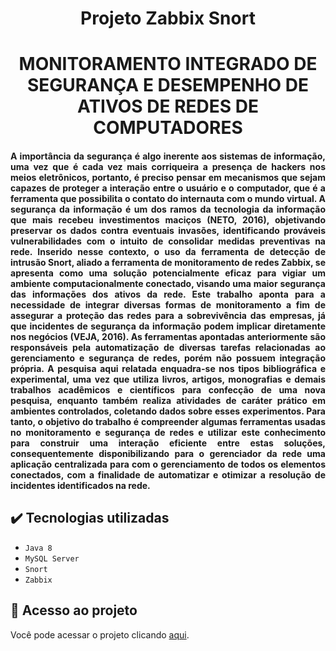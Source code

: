 <h1 align="center"> Projeto Zabbix Snort </h1>
<h1 align="center"> MONITORAMENTO INTEGRADO DE SEGURANÇA E DESEMPENHO DE 
ATIVOS DE REDES DE COMPUTADORES </h1>

<h4 align="justify"> A importância da segurança é algo inerente aos sistemas de informação, uma vez que 
é cada vez mais corriqueira a presença de  hackers  nos meios eletrônicos, portanto, é preciso 
pensar  em  mecanismos  que  sejam  capazes  de  proteger  a  interação  entre  o  usuário  e  o 
computador, que é a ferramenta que possibilita o contato do internauta com o mundo virtual. 
A  segurança  da  informação  é  um  dos  ramos  da  tecnologia  da  informação  que  mais 
recebeu investimentos maciços (NETO, 2016), objetivando preservar os dados contra eventuais 
invasões,  identificando  prováveis  vulnerabilidades  com  o  intuito  de  consolidar  medidas 
preventivas na rede. Inserido nesse contexto, o uso da ferramenta de detecção de intrusão Snort,
aliado  a  ferramenta  de  monitoramento  de  redes  Zabbix,  se  apresenta  como  uma  solução 
potencialmente eficaz para vigiar um ambiente computacionalmente conectado, visando uma 
maior segurança das informações dos ativos da rede.
Este trabalho aponta para a necessidade de integrar diversas formas de monitoramento 
a fim de assegurar a proteção das redes para a sobrevivência das empresas, já que incidentes de 
segurança  da  informação  podem  implicar  diretamente  nos  negócios  (VEJA,  2016).  As 
ferramentas apontadas anteriormente são responsáveis pela automatização de diversas tarefas 
relacionadas ao gerenciamento e segurança de redes, porém não possuem integração própria.
A pesquisa aqui relatada enquadra-se nos tipos bibliográfica e experimental, uma vez 
que  utiliza  livros,  artigos,  monografias  e  demais  trabalhos  acadêmicos  e  científicos  para 
confecção de uma nova pesquisa, enquanto também realiza atividades de caráter prático em 
ambientes controlados, coletando dados sobre esses experimentos.
Para  tanto,  o  objetivo  do  trabalho  é  compreender  algumas  ferramentas  usadas  no 
monitoramento e segurança de redes e utilizar este conhecimento para construir uma interação 
eficiente entre estas soluções, consequentemente disponibilizando para o gerenciador da rede 
uma aplicação centralizada para com o gerenciamento de todos os elementos conectados, com 
a finalidade de automatizar e otimizar a resolução de incidentes identificados na rede.
  </h4>
  
  ## ✔️ Tecnologias utilizadas

- ``Java 8``
- ``MySQL Server``
- ``Snort``
- ``Zabbix``

## 📁 Acesso ao projeto
Você pode acessar o projeto clicando [aqui](http://www.zabbixbrasil.org//files/TCC_MATHEUS_SANTOS_ANDRADE%20_IFS_SISTEMAS_DE_INFORMACAO_2018_FINAL.pdf).
